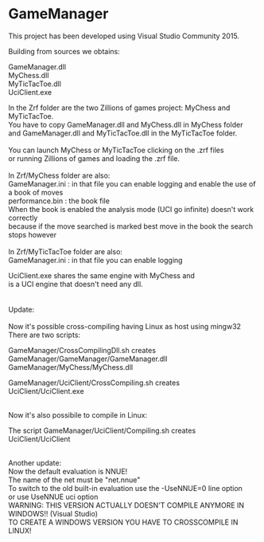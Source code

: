 # GameManager

This project has been developed using Visual Studio Community 2015.

Building from sources we obtains:

GameManager.dll <br />
MyChess.dll <br />
MyTicTacToe.dll <br />
UciClient.exe <br />

In the Zrf folder are the two Zillions of games project: MyChess and MyTicTacToe. <br />
You have to copy GameManager.dll and MyChess.dll in MyChess folder <br />
and GameManager.dll and MyTicTacToe.dll in the MyTicTacToe folder. <br />
<br />
You can launch MyChess or MyTicTacToe clicking on the .zrf files <br />
or running Zillions of games and loading the .zrf file. <br />
<br />
In Zrf/MyChess folder are also: <br />
GameManager.ini  :  in that file you can enable logging and enable the use of a book of moves <br />
performance.bin  :  the book file <br />
When the book is enabled the analysis mode (UCI go infinite) doesn't work correctly <br />
because if the move searched is marked best move in the book the search stops however <br />
<br />
In Zrf/MyTicTacToe folder are also: <br />
GameManager.ini  :  in that file you can enable logging

UciClient.exe shares the same engine with MyChess and <br />
is a UCI engine that doesn't need any dll. <br />
<br />
<br />
Update: <br />
<br />
Now it's possible cross-compiling having Linux as host using mingw32 <br />
There are two scripts: <br />

GameManager/CrossCompilingDll.sh creates <br />
GameManager/GameManager/GameManager.dll <br />
GameManager/MyChess/MyChess.dll <br />

GameManager/UciClient/CrossCompiling.sh creates <br />
UciClient/UciClient.exe <br />

<br />
Now it's also possibile to compile in Linux:
<br />

The script GameManager/UciClient/Compiling.sh creates <br />
UciClient/UciClient <br />


<br />
Another update: <br />
Now the default evaluation is NNUE! <br />
The name of the net must be "net.nnue" <br />
To switch to the old built-in evaluation use the -UseNNUE=0 line option  <br />
or use UseNNUE uci option <br />
WARNING:  THIS VERSION ACTUALLY DOESN'T COMPILE ANYMORE IN WINDOWS!! (Visual Studio)   <br />
          TO CREATE A WINDOWS VERSION YOU HAVE TO CROSSCOMPILE IN LINUX!   <br />
<br />


